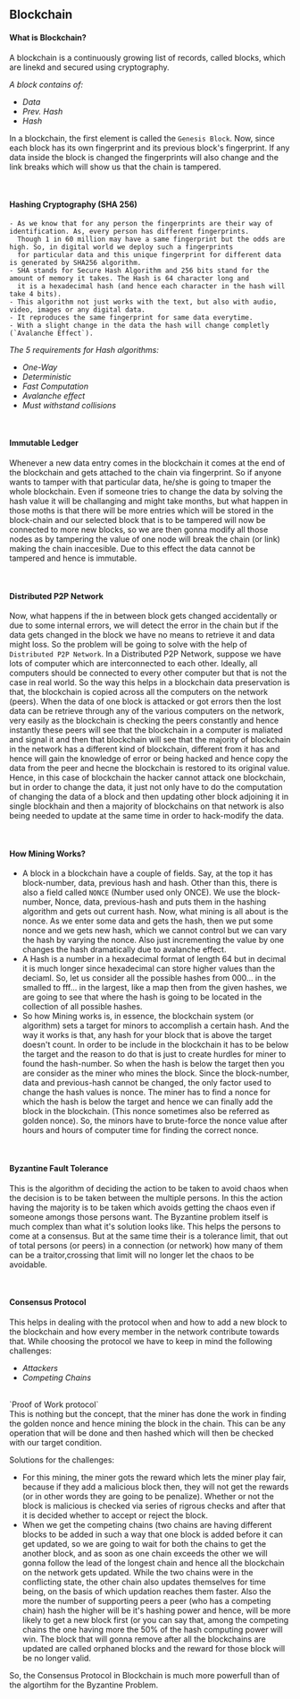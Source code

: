 ## **Blockchain**

#### **What is Blockchain?**
A blockchain is a continuously growing list of records, called blocks, which are linekd and secured using cryptography.

_A block contains of:_
- _Data_
- _Prev. Hash_
- _Hash_

In a blockchain, the first element is called the `Genesis Block`. Now, since each block has its own fingerprint and its
previous block's fingerprint. If any data inside the block is changed the fingerprints will also change and the link breaks
which will show us that the chain is tampered.

<br>

#### **Hashing Cryptography (SHA 256)**
    - As we know that for any person the fingerprints are their way of identification. As, every person has different fingerprints.
      Though 1 in 60 million may have a same fingerprint but the odds are high. So, in digital world we deploy such a fingerprints
      for particular data and this unique fingerprint for different data is generated by SHA256 algorithm.
    - SHA stands for Secure Hash Algorithm and 256 bits stand for the amount of memory it takes. The Hash is 64 character long and
      it is a hexadecimal hash (and hence each character in the hash will take 4 bits).
    - This algorithm not just works with the text, but also with audio, video, images or any digital data.
    - It reproduces the same fingerprint for same data everytime.
    - With a slight change in the data the hash will change completly (`Avalanche Effect`).

_The 5 requirements for Hash algorithms:_
- _One-Way_
- _Deterministic_
- _Fast Computation_
- _Avalanche effect_
- _Must withstand collisions_

<br>

#### **Immutable Ledger**
Whenever a new data entry comes in the blockchain it comes at the end of the blockchain and gets attached to the chain via
fingerprint. So if anyone wants to tamper with that particular data, he/she is going to tmaper the whole blockchain. Even if
someone tries to change the data by solving the hash value it will be challanging and might take months, but what happen in
those moths is that there will be more entries which will be stored in the block-chain and our selected block that is to be
tampered will now be connected to more new blocks, so we are then gonna modify all those nodes as by tampering the value of
one node will break the chain (or link) making the chain inaccesible. Due to this effect the data cannot be tampered and
hence is immutable.

<br>

#### **Distributed P2P Network**
Now, what happens if the in between block gets changed accidentally or due to some internal errors, we will detect the error
in the chain but if the data gets changed in the block we have no means to retrieve it and data might loss. So the problem
will be going to solve with the help of `Distributed P2P Network`. In a Distributed P2P Network, suppose we have lots of
computer which are interconnected to each other. Ideally, all computers should be connected to every other computer but that
is not the case in real world. So the way this helps in a blockchain data preservation is that, the blockchain is copied
across all the computers on the network (peers). When the data of one block is attacked or got errors then the lost data can 
be retrieve through any of the various computers on the network, very easily as the blockchain is checking the peers constantly
and hence instantly these peers will see that the blockchain in a computer is maliated and signal it and then that blockchain 
will see that the majority of blockchain in the network has a different kind of blockchain, different from it has and hence will
gain the knowledge of error or being hacked and hence copy the data from the peer and hecne the blockchain is restored to its
original value.
Hence, in this case of blockchain the hacker cannot attack one blockchain, but in order to change the data, it just not only have
to do the computation of changing the data of a block and then updating other block adjoining it in single blockhain and then a
majority of blockchains on that network is also being needed to update at the same time in order to hack-modify the data.

<br>

#### **How Mining Works?**
- A block in a blockchain have a couple of fields. Say, at the top it has block-number, data, previous hash and hash. Other than
  this, there is also a field called `NONCE` (Number used only ONCE). We use the block-number, Nonce, data, previous-hash and puts
  them in the hashing algorithm and gets out current hash. Now, what mining is all about is the nonce. As we enter some data and
  gets the hash, then we put some nonce and we gets new hash, which we cannot control but we can vary the hash by varying the nonce.
  Also just incrementing the value by one changes the hash dramatically due to avalanche effect.
- A Hash is a number in a hexadecimal format of length 64 but in decimal it is much longer since hexadecimal can store higher values
  than the deciaml. So, let us consider all the possible hashes from 000... in the smalled to fff... in the largest, like a map then
  from the given hashes, we are going to see that where the hash is going to be located in the collection of all possible hashes.
- So how Mining works is, in essence, the blockchain system (or algorithm) sets a target for minors to accomplish a certain hash. And
  the way it works is that, any hash for your block that is above the target doesn't count. In order to be include in the blockchain
  it has to be below the target and the reason to do that is just to create hurdles for miner to found the hash-number. So when the hash
  is below the target then you are consider as the miner who mines the block. Since the block-number, data and previous-hash cannot be
  changed, the only factor used to change the hash values is nonce. The miner has to find a nonce for which the hash is below the target
  and hence we can finally add the block in the blockchain. (This nonce sometimes also be referred as golden nonce). So, the minors have
  to brute-force the nonce value after hours and hours of computer time for finding the correct nonce.

<br>

#### **Byzantine Fault Tolerance**
This is the algorithm of deciding the action to be taken to avoid chaos when the decision is to be taken between the multiple persons.
In this the action having the majority is to be taken which avoids getting the chaos even if someone amongs those persons want. The
Byzantine problem itself is much complex than what it's solution looks like. This helps the persons to come at a consensus. But at the
same time their is a tolerance limit, that out of total persons (or peers) in a connection (or network) how many of them can be a 
traitor,crossing that limit will no longer let the chaos to be avoidable.

<br>

#### **Consensus Protocol**
This helps in dealing with the protocol when and how to add a new block to the blockchain and how every member in the network contribute
towards that. While choosing the protocol we have to keep in mind the following challenges: 
- _Attackers_
- _Competing Chains_   
<br>
`Proof of Work protocol` <br>
This is nothing but the concept, that the miner has done the work in finding the golden nonce and hence mining the block in the chain.
This can be any operation that will be done and then hashed which will then be checked with our target condition.

Solutions for the challenges:
- For this mining, the miner gots the reward which lets the miner play fair, because if they add a malicious block then, they will 
  not get the rewards (or in other words they are going to be penalize). Whether or not the block is malicious is checked via series of
   rigrous checks and after that it is decided whether to accept or reject the block.
- When we get the competing chains (two chains are having different blocks to be added in such a way that one block is added before it 
  can get updated, so we are going to wait for both the chains to get the another block, and as soon as one chain exceeds the other we 
  will gonna follow the lead of the longest chain and hence all the blockchain on the network gets updated. While the two chains were in 
  the conflicting state, the other chain also updates themselves for time being, on the basis of which updation reaches them faster. 
  Also the more the number of supporting peers a peer (who has a competing chain) hash the higher will be it's hashing power and hence, 
  will be more likely to get a new block first (or you can say that, among the competing chains the one having more the 50% of the hash 
  computing power will win. The block that will gonna remove after all the blockchains are updated are called orphaned blocks and the 
  reward for those block will be no longer valid.

So, the Consensus Protocol in Blockchain is much more powerfull than of the algortihm for the Byzantine Problem.
